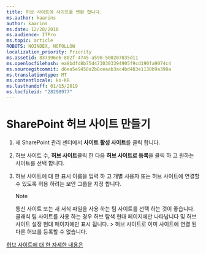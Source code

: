 ```yaml
---
title: 허브 사이트에 사이트를 변환 합니다.
ms.author: kaarins
author: kaarins
ms.date: 12/28/2018
ms.audience: ITPro
ms.topic: article
ROBOTS: NOINDEX, NOFOLLOW
localization_priority: Priority
ms.assetid: 837996e6-802f-4745-a590-500207835d11
ms.openlocfilehash: ea8bdfd8b75d4730303394905f9cd190fa9074c4
ms.sourcegitcommit: d6ea5e9458a2b8ceaab3ac4bd483e1130b9a398a
ms.translationtype: MT
ms.contentlocale: ko-KR
ms.lasthandoff: 01/15/2019
ms.locfileid: "28298977"
---
```

# <a name="create-a-sharepoint-hub-site"></a>SharePoint 허브 사이트 만들기

1. 새 SharePoint 관리 센터에서 **사이트** **활성 사이트**를 클릭 합니다. 
    
2. 허브 사이트 수, **허브 사이트**클릭 한 다음 **허브 사이트로 등록**을 클릭 하 고 원하는 사이트를 선택 합니다. 
    
3. 허브 사이트에 대 한 표시 이름을 입력 하 고 개별 사용자 또는 허브 사이트에 연결할 수 있도록 허용 하려는 보안 그룹을 지정 합니다.
    
    > [!NOTE]
    >  통신 사이트 또는 새 서식 파일을 사용 하는 팀 사이트를 선택 하는 것이 좋습니다. 클래식 팀 사이트를 사용 하는 경우 허브 탐색 현대 페이지에만 나타납니다 및 허브 사이트 설정 현대 페이지에만 표시 됩니다. > 허브 사이트로 이미 사이트에 연결 된 다른 허브를 등록할 수 없습니다. 
  
[허브 사이트에 대 한 자세한 내용은](https://go.microsoft.com/fwlink/?linkid=869149)
  


